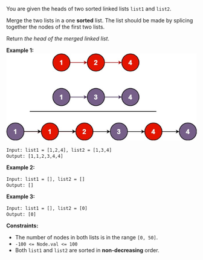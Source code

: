 You are given the heads of two sorted linked lists `list1` and `list2`.

Merge the two lists in a one **sorted** list. The list should be made by splicing together the nodes of the first two lists.

Return *the head of the merged linked list*.

**Example 1:**
![Merge Two Sorted Lists](/Merge%20Two%20Sorted%20Lists/MergeTwoSortedLists.jpg)
```
Input: list1 = [1,2,4], list2 = [1,3,4]
Output: [1,1,2,3,4,4]
```

**Example 2:**
```
Input: list1 = [], list2 = []
Output: []
```

**Example 3:**
```
Input: list1 = [], list2 = [0]
Output: [0]
```

**Constraints:**
 - The number of nodes in both lists is in the range `[0, 50]`.
 - `-100 <= Node.val <= 100`
 - Both `list1` and `list2` are sorted in **non-decreasing** order.